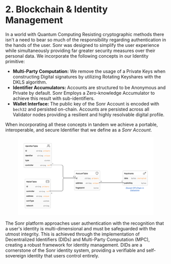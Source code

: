 # 2. Blockchain & Identity Management

In a world with Quantum Computing Resisting cryptographic methods there isn't a need to bear so much of the responsibility regarding authentication in the hands of the user. Sonr was designed to simplify the user experience while simultaneously providing far greater security measures over their personal data. We incorporate the following concepts in our Identity primitive:

* **Multi-Party Computation:** We remove the usage of a Private Keys when constructing Digital signatures by utilizing Rotating Keyshares with the DKLS algorithm.
* **Identifier Accumulators:** Accounts are structured to be Anonymous and Private by default. Sonr Employs a Zero-knowledge Accumulator to achieve this result with sub-identifiers.
* **Wallet Interface:** The public key of the Sonr Account is encoded with `bech32` and persisted on-chain. Accounts are persisted across all Validator nodes providing a resilient and highly resolvable digital profile.

When incorporating all these concepts in tandem we achieve a portable, interoperable, and secure Identifier that we define as a _Sonr Account_.

<figure><img src="../../.gitbook/assets/image (2).png" alt=""><figcaption></figcaption></figure>

The Sonr platform approaches user authentication with the recognition that a user's identity is multi-dimensional and must be safeguarded with the utmost integrity. This is achieved through the implementation of Decentralized Identifiers (DIDs) and Multi-Party Computation (MPC), creating a robust framework for identity management. DIDs are a cornerstone of the Sonr identity system, providing a verifiable and self-sovereign identity that users control entirely.
